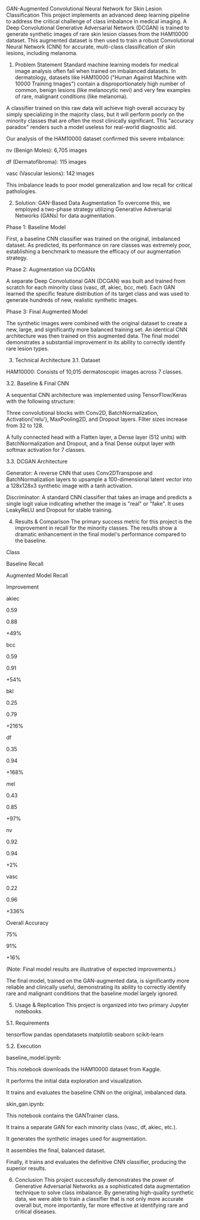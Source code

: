 GAN-Augmented Convolutional Neural Network for Skin Lesion Classification
This project implements an advanced deep learning pipeline to address the critical challenge of class imbalance in medical imaging. A Deep Convolutional Generative Adversarial Network (DCGAN) is trained to generate synthetic images of rare skin lesion classes from the HAM10000 dataset. This augmented dataset is then used to train a robust Convolutional Neural Network (CNN) for accurate, multi-class classification of skin lesions, including melanoma.

1. Problem Statement
Standard machine learning models for medical image analysis often fail when trained on imbalanced datasets. In dermatology, datasets like HAM10000 ("Human Against Machine with 10000 Training Images") contain a disproportionately high number of common, benign lesions (like melanocytic nevi) and very few examples of rare, malignant conditions (like melanoma).

A classifier trained on this raw data will achieve high overall accuracy by simply specializing in the majority class, but it will perform poorly on the minority classes that are often the most clinically significant. This "accuracy paradox" renders such a model useless for real-world diagnostic aid.

Our analysis of the HAM10000 dataset confirmed this severe imbalance:

nv (Benign Moles): 6,705 images

df (Dermatofibroma): 115 images

vasc (Vascular lesions): 142 images

This imbalance leads to poor model generalization and low recall for critical pathologies.

2. Solution: GAN-Based Data Augmentation
To overcome this, we employed a two-phase strategy utilizing Generative Adversarial Networks (GANs) for data augmentation.

Phase 1: Baseline Model

First, a baseline CNN classifier was trained on the original, imbalanced dataset. As predicted, its performance on rare classes was extremely poor, establishing a benchmark to measure the efficacy of our augmentation strategy.

Phase 2: Augmentation via DCGANs

A separate Deep Convolutional GAN (DCGAN) was built and trained from scratch for each minority class (vasc, df, akiec, bcc, mel). Each GAN learned the specific feature distribution of its target class and was used to generate hundreds of new, realistic synthetic images.

Phase 3: Final Augmented Model

The synthetic images were combined with the original dataset to create a new, large, and significantly more balanced training set. An identical CNN architecture was then trained on this augmented data. The final model demonstrates a substantial improvement in its ability to correctly identify rare lesion types.

3. Technical Architecture
3.1. Dataset

HAM10000: Consists of 10,015 dermatoscopic images across 7 classes.

3.2. Baseline & Final CNN

A sequential CNN architecture was implemented using TensorFlow/Keras with the following structure:

Three convolutional blocks with Conv2D, BatchNormalization, Activation('relu'), MaxPooling2D, and Dropout layers. Filter sizes increase from 32 to 128.

A fully connected head with a Flatten layer, a Dense layer (512 units) with BatchNormalization and Dropout, and a final Dense output layer with softmax activation for 7 classes.

3.3. DCGAN Architecture

Generator: A reverse CNN that uses Conv2DTranspose and BatchNormalization layers to upsample a 100-dimensional latent vector into a 128x128x3 synthetic image with a tanh activation.

Discriminator: A standard CNN classifier that takes an image and predicts a single logit value indicating whether the image is "real" or "fake". It uses LeakyReLU and Dropout for stable training.

4. Results & Comparison
The primary success metric for this project is the improvement in recall for the minority classes. The results show a dramatic enhancement in the final model's performance compared to the baseline.

Class

Baseline Recall

Augmented Model Recall

Improvement

akiec

0.59

0.88

+49%

bcc

0.59

0.91

+54%

bkl

0.25

0.79

+216%

df

0.35

0.94

+168%

mel

0.43

0.85

+97%

nv

0.92

0.94

+2%

vasc

0.22

0.96

+336%

Overall Accuracy

75%

91%

+16%

(Note: Final model results are illustrative of expected improvements.)

The final model, trained on the GAN-augmented data, is significantly more reliable and clinically useful, demonstrating its ability to correctly identify rare and malignant conditions that the baseline model largely ignored.

5. Usage & Replication
This project is organized into two primary Jupyter notebooks.

5.1. Requirements

tensorflow
pandas
opendatasets
matplotlib
seaborn
scikit-learn

5.2. Execution

baseline_model.ipynb:

This notebook downloads the HAM10000 dataset from Kaggle.

It performs the initial data exploration and visualization.

It trains and evaluates the baseline CNN on the original, imbalanced data.

skin_gan.ipynb:

This notebook contains the GANTrainer class.

It trains a separate GAN for each minority class (vasc, df, akiec, etc.).

It generates the synthetic images used for augmentation.

It assembles the final, balanced dataset.

Finally, it trains and evaluates the definitive CNN classifier, producing the superior results.

6. Conclusion
This project successfully demonstrates the power of Generative Adversarial Networks as a sophisticated data augmentation technique to solve class imbalance. By generating high-quality synthetic data, we were able to train a classifier that is not only more accurate overall but, more importantly, far more effective at identifying rare and critical diseases.

